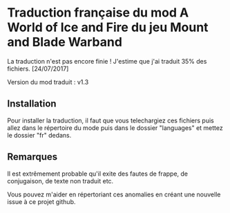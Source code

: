 # Traduction française du mod A World of Ice and Fire du jeu Mount and Blade Warband

La traduction n'est pas encore finie ! J'estime que j'ai traduit 35% des fichiers. [24/07/2017]

Version du mod traduit : v1.3

## Installation

Pour installer la traduction, il faut que vous telechargiez ces fichiers puis allez dans le répertoire du mode puis dans le dossier "languages" et mettez le dossier "fr" dedans.

## Remarques

Il est extrêmement probable qu'il exite des fautes de frappe, de conjugaison, de texte non traduit etc.

Vous pouvez m'aider en répertoriant ces anomalies en créant une nouvelle issue à ce projet github.

